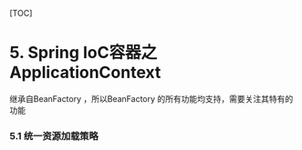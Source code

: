 [TOC]

# 5. Spring IoC容器之ApplicationContext

继承自BeanFactory ，所以BeanFactory 的所有功能均支持，需要关注其特有的功能

### 5.1 统一资源加载策略 



